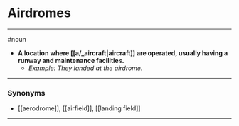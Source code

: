 # Airdromes
---
#noun
- **A location where [[a/_aircraft|aircraft]] are operated, usually having a runway and maintenance facilities.**
	- _Example: They landed at the airdrome._
---
### Synonyms
- [[aerodrome]], [[airfield]], [[landing field]]
---
